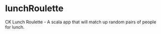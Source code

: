 # lunchRoulette
CK Lunch Roulette - A scala app that will match up random pairs of people for lunch.
